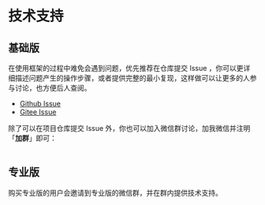 <script setup>
import { withBase } from 'vitepress'
</script>

# 技术支持

## 基础版

在使用框架的过程中难免会遇到问题，优先推荐在仓库提交 Issue ，你可以更详细描述问题产生的操作步骤，或者提供完整的最小复现，这样做可以让更多的人参与讨论，也方便后人查阅。

- [Github Issue](https://github.com/fantastic-admin/basic/issues)
- [Gitee Issue](https://gitee.com/fantastic-admin/basic/issues)

除了可以在项目仓库提交 Issue 外，你也可以加入微信群讨论，加我微信并注明「**加群**」即可：

<p align="center"><img :src="withBase('/friend-wechat.png')" width="300" /></p>

## 专业版

购买专业版的用户会邀请到专业版的微信群，并在群内提供技术支持。